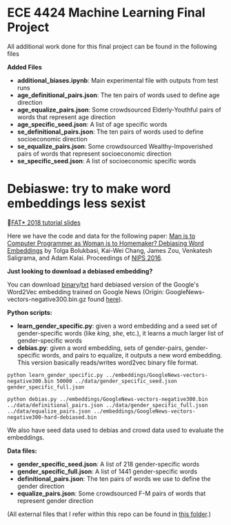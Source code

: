 # ECE 4424 Machine Learning Final Project

All additional work done for this final project can be found in the following files

**Added Files**
- **additional_biases.ipynb**: Main experimental file with outputs from test runs
- **age_definitional_pairs.json**: The ten pairs of words used to define age direction
- **age_equalize_pairs.json**: Some crowdsourced Elderly-Youthful pairs of words that represent age direction
- **age_specific_seed.json**: A list of age specific words
- **se_definitional_pairs.json**: The ten pairs of words used to define socioeconomic direction
- **se_equalize_pairs.json**: Some crowdsourced Wealthy-Impoverished pairs of words that represent socioeconomic direction
- **se_specific_seed.json**: A list of socioeconomic specific words


# Debiaswe: try to make word embeddings less sexist

&#x1F534;[FAT* 2018 tutorial slides](https://drive.google.com/file/d/1IxIdmreH4qVYnx68QVkqCC9-_yyksoxR/view?usp=sharing)


Here we have the code and data for the following paper:
[Man is to Computer Programmer as Woman is to
Homemaker? Debiasing Word Embeddings](http://papers.nips.cc/paper/6228-man-is-to-computer-programmer-as-woman-is-to-homemaker-debiasing-word-embeddings.pdf) by 
Tolga Bolukbasi, Kai-Wei Chang, James Zou, Venkatesh Saligrama, and Adam Kalai. Proceedings of [NIPS 2016](https://papers.nips.cc/paper/6228-man-is-to-computer-programmer-as-woman-is-to-homemaker-debiasing-word-embeddings).

**Just looking to download a debiased embedding?**

You can download [binary](https://drive.google.com/file/d/0B5vZVlu2WoS5ZTBSekpUX0RSNDg/view?usp=sharing&resourcekey=0-qO1UY06KB42G1T6IeJ2XCQ)/[txt](https://drive.google.com/file/d/1_PvT4ZvtZjhq4HPywA8-u06epht9ccOw/view?usp=sharing) hard debiased version of the Google's Word2Vec embedding trained on Google News (Origin: GoogleNews-vectors-negative300.bin.gz found [here](https://code.google.com/archive/p/word2vec/)).

**Python scripts:**
- **learn_gender_specific.py**: given a word embedding and a seed set of gender-specific words (like <i>king</i>, <i>she</i>, etc.), it learns a much larger list of gender-specific words
- **debias.py**: given a word embedding, sets of gender-pairs, gender-specific words, and pairs to equalize, it outputs a new word embedding. This version basically reads/writes word2vec binary file format.  

```
python learn_gender_specific.py ../embeddings/GoogleNews-vectors-negative300.bin 50000 ../data/gender_specific_seed.json gender_specific_full.json
```

```
python debias.py ../embeddings/GoogleNews-vectors-negative300.bin ../data/definitional_pairs.json ../data/gender_specific_full.json ../data/equalize_pairs.json ../embeddings/GoogleNews-vectors-negative300-hard-debiased.bin
```


We also have seed data used to debias and crowd data used to evaluate the embeddings.

**Data files:**
- **gender_specific_seed.json**: A list of 218 gender-specific words
- **gender_specific_full.json**: A list of 1441 gender-specific words
- **definitional_pairs.json**: The ten pairs of words we use to define the gender direction
- **equalize_pairs.json**: Some crowdsourced F-M pairs of words that represent gender direction


(All external files that I refer within this repo can be found in [this folder](https://drive.google.com/drive/folders/0B5vZVlu2WoS5dkRFY19YUXVIU2M?resourcekey=0-rZ1HR4Fb0XCi4HFUERGhRA&usp=sharing).)
